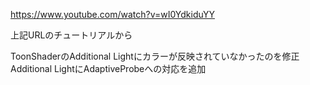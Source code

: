https://www.youtube.com/watch?v=wI0YdkiduYY  

上記URLのチュートリアルから

ToonShaderのAdditional Lightにカラーが反映されていなかったのを修正
Additional LightにAdaptiveProbeへの対応を追加


